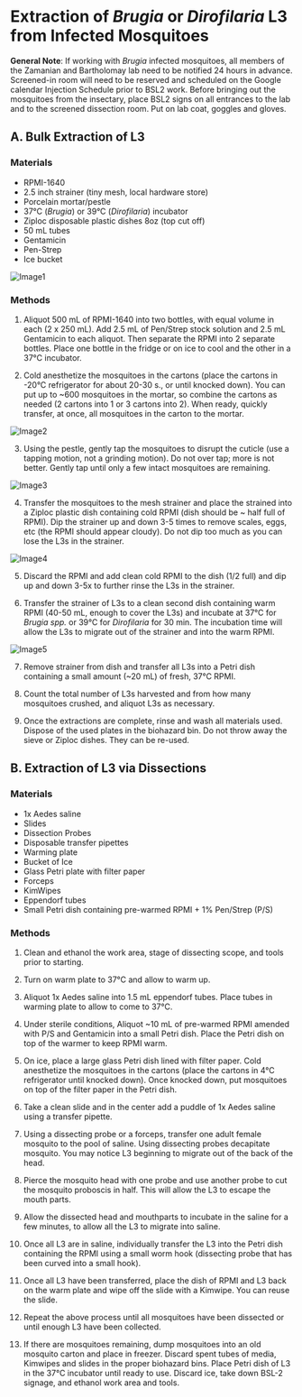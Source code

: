 # Extraction of *Brugia* or *Dirofilaria* L3 from Infected Mosquitoes

**General Note**: If working with *Brugia* infected mosquitoes, all members of the Zamanian and Bartholomay lab need to be notified 24 hours in advance. Screened-in room will need to be reserved and scheduled on the Google calendar Injection Schedule prior to BSL2 work. Before bringing out the mosquitoes from the insectary, place BSL2 signs on all entrances to the lab and to the screened dissection room. Put on lab coat, goggles and gloves.

## A. Bulk Extraction of L3
### Materials
- RPMI-1640  
- 2.5 inch strainer (tiny mesh, local hardware store)  
- Porcelain mortar/pestle  
- 37°C (*Brugia*) or 39°C (*Dirofilaria*) incubator    
- Ziploc disposable plastic dishes 8oz (top cut off)  
- 50 mL tubes   
- Gentamicin  
- Pen-Strep
- Ice bucket

![Image1](img/img1.png)

### Methods
1. Aliquot 500 mL of RPMI-1640 into two bottles, with equal volume in each (2 x 250 mL). Add 2.5 mL of Pen/Strep stock solution and 2.5 mL Gentamicin to each aliquot. Then separate the RPMI into 2 separate bottles. Place one bottle in the fridge or on ice to cool and the other in a 37°C incubator.

2. Cold anesthetize the mosquitoes in the cartons (place the cartons in -20°C refrigerator for about 20-30 s., or until knocked down). You can put up to ~600 mosquitoes in the mortar, so combine the cartons as needed (2 cartons into 1 or 3 cartons into 2). When ready, quickly transfer, at once, all mosquitoes in the carton to the mortar.

![Image2](img/img2.png)

3. Using the pestle, gently tap the mosquitoes to disrupt the cuticle (use a tapping motion, not a grinding motion). Do not over tap; more is not better. Gently tap until only a few intact mosquitoes are remaining.

![Image3](img/img3.png)

4. Transfer the mosquitoes to the mesh strainer and place the strained into a Ziploc plastic dish containing cold RPMI (dish should be ~ half full of RPMI). Dip the strainer up and down 3-5 times to remove scales, eggs, etc (the RPMI should appear cloudy). Do not dip too much as you can lose the L3s in the strainer.

![Image4](img/img4.png)

5. Discard the RPMI and add clean cold RPMI to the dish (1/2 full) and dip up and down 3-5x to further rinse the L3s in the strainer.

6. Transfer the strainer of L3s to a clean second dish containing warm RPMI (40-50 mL, enough to cover the L3s) and incubate at 37°C for *Brugia spp.* or 39°C for *Dirofilaria* for 30 min. The incubation time will allow the L3s to migrate out of the strainer and into the warm RPMI.

![Image5](img/img5.png)

7. Remove strainer from dish and transfer all L3s into a Petri dish containing a small amount (~20 mL) of fresh, 37°C RPMI.

8. Count the total number of L3s harvested and from how many mosquitoes crushed, and aliquot L3s as necessary.

9. Once the extractions are complete, rinse and wash all materials used. Dispose of the used plates in the biohazard bin. Do not throw away the sieve or Ziploc dishes. They can be re-used.

## B. Extraction of L3 via Dissections
### Materials
- 1x Aedes saline  
- Slides  
- Dissection Probes  
- Disposable transfer pipettes   
- Warming plate   
- Bucket of Ice  
- Glass Petri plate with filter paper   
- Forceps  
- KimWipes   
- Eppendorf tubes   
- Small Petri dish containing pre-warmed RPMI + 1% Pen/Strep (P/S)

### Methods
1. Clean and ethanol the work area, stage of dissecting scope, and tools prior to starting.

2. Turn on warm plate to 37°C and allow to warm up.

3. Aliquot 1x Aedes saline into 1.5 mL eppendorf tubes. Place tubes in warming plate to allow to come to 37°C.

4. Under sterile conditions, Aliquot ~10 mL of pre-warmed RPMI amended with P/S and Gentamicin into a small Petri dish. Place the Petri dish on top of the warmer to keep RPMI warm.

5. On ice, place a large glass Petri dish lined with filter paper.
Cold anesthetize the mosquitoes in the cartons (place the cartons in 4°C refrigerator until knocked down). Once knocked down, put mosquitoes on top of the filter paper in the Petri dish.

6. Take a clean slide and in the center add a puddle of 1x Aedes saline using a transfer pipette.

7. Using a dissecting probe or a forceps, transfer one adult female mosquito to the pool of saline. Using dissecting probes decapitate mosquito. You may notice L3 beginning to migrate out of the back of the head.

8. Pierce the mosquito head with one probe and use another probe to cut the mosquito proboscis in half. This will allow the L3 to escape the mouth parts.

9. Allow the dissected head and mouthparts to incubate in the saline for a few minutes, to allow all the L3 to migrate into saline.

10. Once all L3 are in saline, individually transfer the L3 into the Petri dish containing the RPMI using a small worm hook (dissecting probe that has been curved into a small hook).

11. Once all L3 have been transferred, place the dish of RPMI and L3 back on the warm plate and wipe off the slide with a Kimwipe. You can reuse the slide.

12. Repeat the above process until all mosquitoes have been dissected or until enough L3 have been collected.

13. If there are mosquitoes remaining, dump mosquitoes into an old mosquito carton and place in freezer. Discard spent tubes of media, Kimwipes and slides in the proper biohazard bins. Place Petri dish of L3 in the 37°C incubator until ready to use. Discard ice, take down BSL-2 signage, and ethanol work area and tools.
